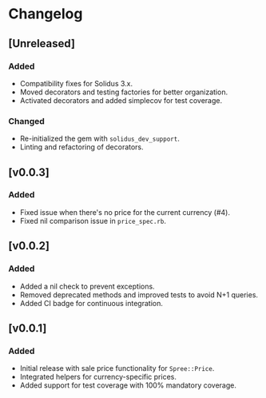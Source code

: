 
# Changelog

## [Unreleased]

### Added
- Compatibility fixes for Solidus 3.x.
- Moved decorators and testing factories for better organization.
- Activated decorators and added simplecov for test coverage.

### Changed
- Re-initialized the gem with `solidus_dev_support`.
- Linting and refactoring of decorators.

## [v0.0.3]
### Added
- Fixed issue when there's no price for the current currency (#4).
- Fixed nil comparison issue in `price_spec.rb`.

## [v0.0.2] 
### Added
- Added a nil check to prevent exceptions.
- Removed deprecated methods and improved tests to avoid N+1 queries.
- Added CI badge for continuous integration.

## [v0.0.1] 
### Added
- Initial release with sale price functionality for `Spree::Price`.
- Integrated helpers for currency-specific prices.
- Added support for test coverage with 100% mandatory coverage.
